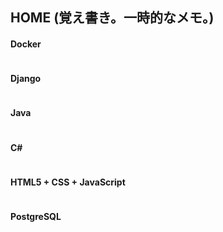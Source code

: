 ## HOME (覚え書き。一時的なメモ。)
#### Docker
~~~
~~~
#### Django
~~~
~~~
#### Java
~~~
~~~
#### C#
~~~
~~~
#### HTML5 + CSS + JavaScript
~~~
~~~
#### PostgreSQL
~~~
~~~


